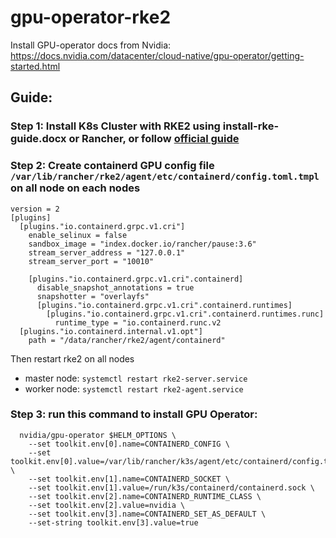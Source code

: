 # gpu-operator-rke2

Install GPU-operator docs from Nvidia: https://docs.nvidia.com/datacenter/cloud-native/gpu-operator/getting-started.html

## Guide:
### Step 1: Install K8s Cluster with RKE2 using install-rke-guide.docx or Rancher, or follow [official guide](https://ranchermanager.docs.rancher.com/v2.5/how-to-guides/new-user-guides/kubernetes-cluster-setup/rke2-for-rancher)
### Step 2: Create containerd GPU config file `/var/lib/rancher/rke2/agent/etc/containerd/config.toml.tmpl` on all node on each nodes
```
version = 2
[plugins]
  [plugins."io.containerd.grpc.v1.cri"]
    enable_selinux = false 
    sandbox_image = "index.docker.io/rancher/pause:3.6" 
    stream_server_address = "127.0.0.1" 
    stream_server_port = "10010"

    [plugins."io.containerd.grpc.v1.cri".containerd] 
      disable_snapshot_annotations = true 
      snapshotter = "overlayfs" 
      [plugins."io.containerd.grpc.v1.cri".containerd.runtimes] 
        [plugins."io.containerd.grpc.v1.cri".containerd.runtimes.runc] 
          runtime_type = "io.containerd.runc.v2
  [plugins."io.containerd.internal.v1.opt"] 
    path = "/data/rancher/rke2/agent/containerd"
```
Then restart rke2 on all nodes 
  + master node: `systemctl restart rke2-server.service`
  + worker node: `systemctl restart rke2-agent.service`
### Step 3: run this command to install GPU Operator: 
```helm install -n gpu-operator --create-namespace \
  nvidia/gpu-operator $HELM_OPTIONS \
    --set toolkit.env[0].name=CONTAINERD_CONFIG \
    --set toolkit.env[0].value=/var/lib/rancher/k3s/agent/etc/containerd/config.toml.tmpl \
    --set toolkit.env[1].name=CONTAINERD_SOCKET \
    --set toolkit.env[1].value=/run/k3s/containerd/containerd.sock \
    --set toolkit.env[2].name=CONTAINERD_RUNTIME_CLASS \
    --set toolkit.env[2].value=nvidia \
    --set toolkit.env[3].name=CONTAINERD_SET_AS_DEFAULT \
    --set-string toolkit.env[3].value=true
```
